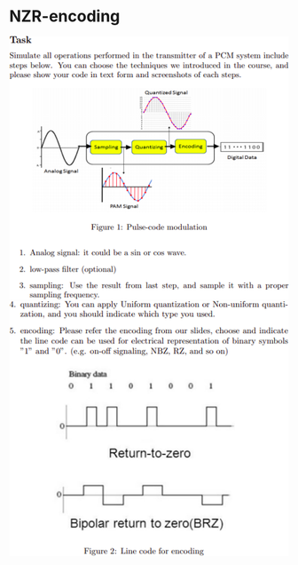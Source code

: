 # NZR-encoding
![alt text](https://github.com/shinu-shaji/NZR-encoding/blob/main/question1.png)
![alt text](https://github.com/shinu-shaji/NZR-encoding/blob/main/question2.png)
